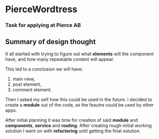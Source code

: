 # PierceWordtress
### Task for applying at Pierce AB

## Summary of design thought

It all started with trying to figure out what **elements** will the component have, and how many repeatable content will appear.

This led to a conclusion we will have:
1. main view,
2. post element,
3. comment element.

Then I asked my self how this could be used in the future. I decided to create a **module** out of the code, as the feautre could be used by other apps.

After initial planning it was time for creation of said **module** and **components**, **service** and **routing**. After creating rough initial working solution I went on with **refactoring** until getting the final solution.
